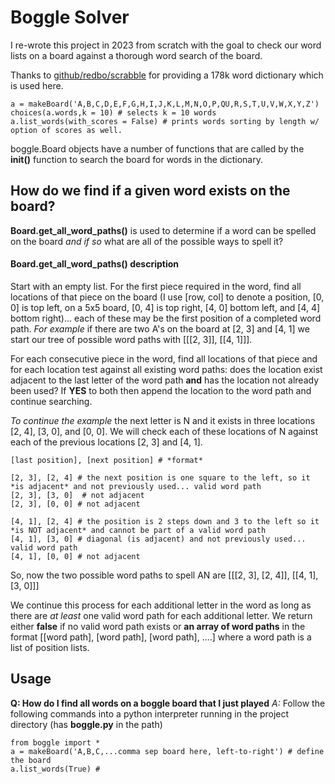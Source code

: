 # Boggle Solver

I re-wrote this project in 2023 from scratch with the goal to check our word lists on a board against a thorough word search of the board.

Thanks to [github/redbo/scrabble](https://github.com/redbo/scrabble/tree/master) for providing a 178k word dictionary which is used here.

```
a = makeBoard('A,B,C,D,E,F,G,H,I,J,K,L,M,N,O,P,QU,R,S,T,U,V,W,X,Y,Z')
choices(a.words,k = 10) # selects k = 10 words
a.list_words(with_scores = False) # prints words sorting by length w/ option of scores as well.
```

boggle.Board objects have a number of functions that are called by the **__init__()** function to search the board for words in the dictionary.

## How do we find if a given word exists on the board?

**Board.get_all_word_paths()** is used to determine if a word can be spelled on the board *and if so* what are all of the possible ways to spell it?

#### Board.get_all_word_paths() description
Start with an empty list. For the first piece required in the word, find all locations of that piece on the board (I use [row, col] to denote a position, [0, 0] is top left, on a 5x5 board, [0, 4] is top right, [4, 0] bottom left, and [4, 4] bottom right)... each of these may be the first position of a completed word path. *For example* if there are two A's on the board at [2, 3] and [4, 1] we start our tree of possible word paths with [[[2, 3]], [[4, 1]]].

For each consecutive piece in the word, find all locations of that piece and for each location test against all existing word paths: does the location exist adjacent to the last letter of the word path **and** has the location not already been used? If **YES** to both then append the location to the word path and continue searching. 

*To continue the example* the next letter is N and it exists in three locations [2, 4], [3, 0], and [0, 0]. We will check each of these locations of N against each of the previous locations [2, 3] and [4, 1].

```
[last position], [next position] # *format*

[2, 3], [2, 4] # the next position is one square to the left, so it *is adjacent* and not previously used... valid word path
[2, 3], [3, 0]  # not adjacent
[2, 3], [0, 0] # not adjacent

[4, 1], [2, 4] # the position is 2 steps down and 3 to the left so it *is NOT adjacent* and cannot be part of a valid word path
[4, 1], [3, 0] # diagonal (is adjacent) and not previously used... valid word path
[4, 1], [0, 0] # not adjacent
```

So, now the two possible word paths to spell AN are
[[[2, 3], [2, 4]], [[4, 1], [3, 0]]]

We continue this process for each additional letter in the word as long as there are *at least* one valid word path for each additional letter. We return either **false** if no valid word path exists or **an array of word paths** in the format [[word path], [word path], [word path], ....] where a word path is a list of position lists.

## Usage

**Q: How do I find all words on a boggle board that I just played**
*A:* Follow the following commands into a python interpreter running in the project directory (has **boggle.py** in the path)

```
from boggle import *
a = makeBoard('A,B,C,...comma sep board here, left-to-right') # define the board
a.list_words(True) #
```
